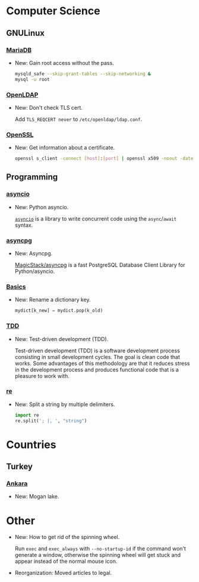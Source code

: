 # Computer Science

## GNULinux

### [MariaDB](mariadb.md)

* New: Gain root access without the pass.

    ```bash
    mysqld_safe --skip-grant-tables --skip-networking &
    mysql -u root
    ```
    

### [OpenLDAP](openldap.md)

* New: Don't check TLS cert.

    Add `TLS_REQCERT never` to `/etc/openldap/ldap.conf`.
    

### [OpenSSL](openssl.md)

* New: Get information about a certificate.

    ```bash
    openssl s_client -connect [host]:[port] | openssl x509 -noout -dates
    ```
    

## Programming

### [asyncio](asyncio.md)

* New: Python asyncio.

    [`asyncio`](https://docs.python.org/3/library/asyncio.html) is a library to
    write concurrent code using the `async`/`await` syntax.
    

### [asyncpg](asyncpg.md)

* New: Asyncpg.

    [MagicStack/asyncpg](https://github.com/MagicStack/asyncpg) is a fast
    PostgreSQL Database Client Library for Python/asyncio.
    

### [Basics](basics.md)

* New: Rename a dictionary key.

    ```python
    mydict[k_new] = mydict.pop(k_old)
    ```
    

### [TDD](tdd.md)

* New: Test-driven development (TDD).

    Test-driven development (TDD) is a software development process consisting in
    small development cycles. The goal is clean code that works.
    Some advantages of this methodology are that it reduces stress in
    the development process and produces functional code that is a pleasure to
    work with.
    

### [re](re.md)

* New: Split a string by multiple delimiters.

    ```python
    import re
    re.split('; |, ', "string")
    ```
    

# Countries

## Turkey

### [Ankara](ankara.md)

* New: Mogan lake.

# Other

* New: How to get rid of the spinning wheel.

    Run `exec` and `exec_always` with `--no-startup-id` if the command won't
    generate a window, otherwise the spinning wheel will get stuck and appear
    instead of the normal mouse icon.
    

* Reorganization: Moved articles to legal.